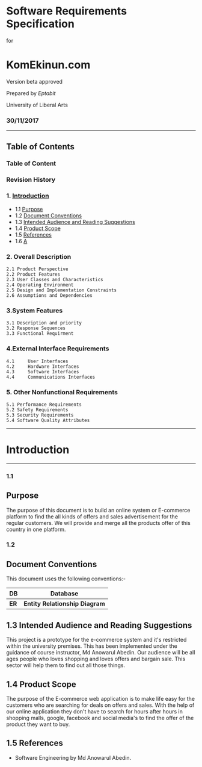 


# Software Requirements Specification

for

# KomEkinun.com

Version beta approved

Prepared by *Eptabit*

University of Liberal Arts

### 30/11/2017



***

## Table of Contents
### Table of Content
### Revision History
### 1.	[Introduction](#introduction)
 - 1.1	[Purpose](#purpose)
 - 1.2	[Document Conventions](#documentconventions)
 - 1.3	[Intended Audience and Reading Suggestions](#intendedaudienceandreadingsuggestions)
 - 1.4	[Product Scope](#productscope)
 - 1.5	[References](#references)
 - 1.6	[A](#a)
### 2.	Overall Description
	2.1	Product Perspective
	2.2	Product Features
	2.3	User Classes and Characteristics
	2.4	Operating Environment
	2.5	Design and Implementation Constraints
	2.6	Assumptions and Dependencies
### 3.System Features
	3.1	Description and priority
	3.2	Response Sequences
	3.3	Functional Requirment



### 4.External Interface Requirements
	4.1     User Interfaces
	4.2     Hardware Interfaces
 	4.3     Software Interfaces
 	4.4     Communications Interfaces 
 

### 5. Other Nonfunctional Requirements

	5.1	Performance Requirements
	5.2	Safety Requirements
	5.3	Security Requirements
	5.4	Software Quality Attributes
	
	


_____
# Introduction
_____
### 1.1
## Purpose

The purpose of this document is to build an online system or E-commerce platform to find the all  kinds of offers and sales advertisement for the regular customers. We will provide and merge all the products offer of this country in one platform.

### 1.2
## Document Conventions

This document uses the following conventions:-

DB | Database 
--- | --- |
**ER** | **Entity Relationship Diagram**

## 1.3 Intended Audience and Reading Suggestions

This project is a prototype for the e-commerce system and it's restricted within the university premises. This has been implemented under the guidance of course instructor, Md Anowarul Abedin. Our audience will be all ages people who loves shopping and loves offers and bargain sale. This sector will help them to find out  all those things. 

## 1.4 Product Scope

The purpose of the E-commerce web application is to make life easy for the customers who are searching for deals on offers and sales. With the help of our online application they don't have to search for hours after hours in shopping malls, google, facebook and social media's to find the offer of the product they want to buy. 

## 1.5 References

- Software Engineering by Md Anowarul Abedin.

















  




